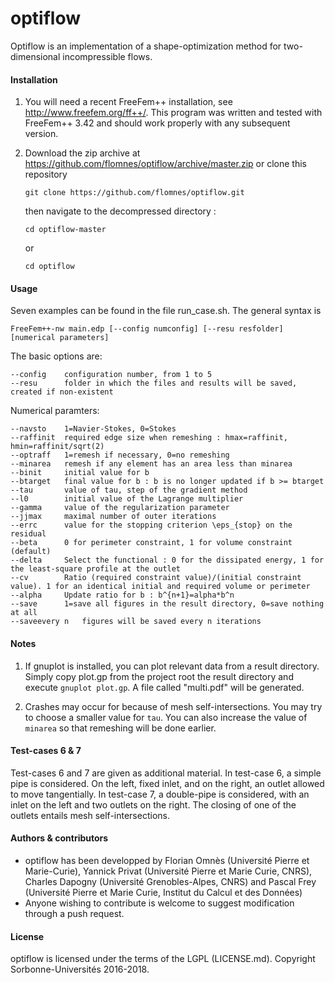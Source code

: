 # optiflow
Optiflow is an implementation of a shape-optimization method for two-dimensional incompressible flows.

#### Installation

1. You will need a recent FreeFem++ installation, see http://www.freefem.org/ff++/. This program was written and tested with FreeFem++ 3.42 and should work properly with any subsequent version.

2. Download the zip archive at https://github.com/flomnes/optiflow/archive/master.zip or clone this repository
   ```
   git clone https://github.com/flomnes/optiflow.git
   ```
   then navigate to the decompressed directory :
   ```
   cd optiflow-master
   ```
   or
   ```
   cd optiflow
   ```

#### Usage

Seven examples can be found in the file run_case.sh. The general syntax is
```
FreeFem++-nw main.edp [--config numconfig] [--resu resfolder] [numerical parameters]
```

The basic options are:
```
--config	configuration number, from 1 to 5
--resu		folder in which the files and results will be saved, created if non-existent
```
Numerical paramters:
```
--navsto	1=Navier-Stokes, 0=Stokes
--raffinit	required edge size when remeshing : hmax=raffinit, hmin=raffinit/sqrt(2)
--optraff	1=remesh if necessary, 0=no remeshing
--minarea	remesh if any element has an area less than minarea
--binit		initial value for b
--btarget	final value for b : b is no longer updated if b >= btarget
--tau		value of tau, step of the gradient method
--l0		initial value of the Lagrange multiplier
--gamma		value of the regularization parameter
--jjmax		maximal number of outer iterations
--errc		value for the stopping criterion \eps_{stop} on the residual
--beta		0 for perimeter constraint, 1 for volume constraint (default)
--delta		Select the functional : 0 for the dissipated energy, 1 for the least-square profile at the outlet
--cv		Ratio (required constraint value)/(initial constraint value). 1 for an identical initial and required volume or perimeter
--alpha		Update ratio for b : b^{n+1}=alpha*b^n
--save		1=save all figures in the result directory, 0=save nothing at all
--saveevery n	figures will be saved every n iterations
```
#### Notes
1. If gnuplot is installed, you can plot relevant data from a result directory. Simply copy plot.gp from the project root the result directory and execute
   ` gnuplot plot.gp `.
A file called "multi.pdf" will be generated.

2. Crashes may occur for because of mesh self-intersections. You may try to choose a smaller value for `tau`. You can also increase the value of `minarea` so that remeshing will be done earlier.

#### Test-cases 6 & 7
Test-cases 6 and 7 are given as additional material. In test-case 6, a simple pipe is considered. On the left, fixed inlet, and on the right, an outlet allowed to move tangentially. In test-case 7, a double-pipe is considered, with an inlet on the left and two outlets on the right. The closing of one of the outlets entails mesh self-intersections.

#### Authors & contributors
* optiflow has been developped by Florian Omnès (Université Pierre et Marie-Curie), Yannick Privat (Université Pierre et Marie Curie, CNRS), Charles Dapogny (Université Grenobles-Alpes, CNRS) and Pascal Frey (Université Pierre et Marie Curie, Institut du Calcul et des Données)
* Anyone wishing to contribute is welcome to suggest modification through a push request.

#### License
optiflow is licensed under the terms of the LGPL (LICENSE.md). Copyright Sorbonne-Universités 2016-2018.
